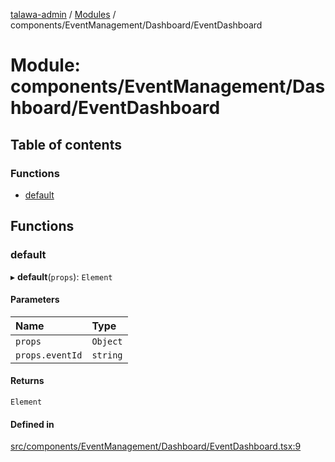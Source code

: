 [talawa-admin](../README.md) / [Modules](../modules.md) / components/EventManagement/Dashboard/EventDashboard

# Module: components/EventManagement/Dashboard/EventDashboard

## Table of contents

### Functions

- [default](components_EventManagement_Dashboard_EventDashboard.md#default)

## Functions

### default

▸ **default**(`props`): `Element`

#### Parameters

| Name | Type |
| :------ | :------ |
| `props` | `Object` |
| `props.eventId` | `string` |

#### Returns

`Element`

#### Defined in

[src/components/EventManagement/Dashboard/EventDashboard.tsx:9](https://github.com/AVtheking/talawa-admin/blob/2c36281/src/components/EventManagement/Dashboard/EventDashboard.tsx#L9)
